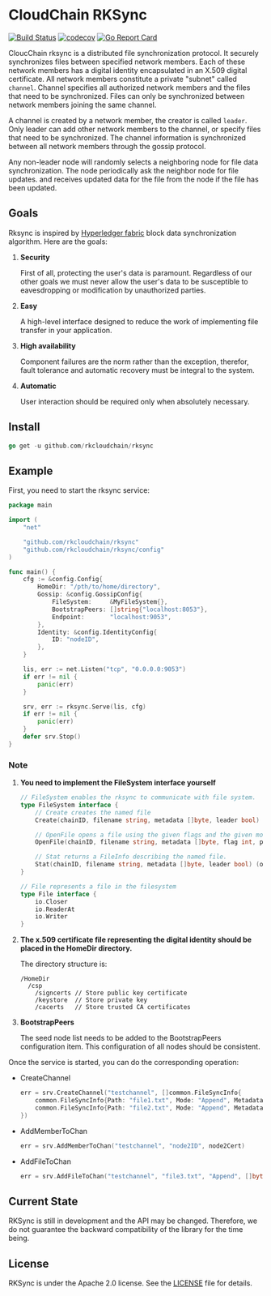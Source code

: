 # CloudChain RKSync

[![Build Status](https://travis-ci.org/rkcloudchain/rksync.svg?branch=master)](https://travis-ci.org/rkcloudchain/rksync)
[![codecov](https://codecov.io/gh/rkcloudchain/rksync/branch/master/graph/badge.svg)](https://codecov.io/gh/rkcloudchain/rksync)
[![Go Report Card](https://goreportcard.com/badge/github.com/rkcloudchain/rksync)](https://goreportcard.com/report/github.com/rkcloudchain/rksync)

CloucChain rksync is a distributed file synchronization protocol. It securely synchronizes files between specified network members. Each of these network members has a digital identity encapsulated in an X.509 digital certificate. All network members constitute a private "subnet" called `channel`. Channel specifies all authorized network members and the files that need to be synchronized. Files can only be synchronized between network members joining the same channel.

A channel is created by a network member, the creator is called `leader`. Only leader can add other network members to the channel, or specify files that need to be synchronized. The channel information is synchronized between all network members through the gossip protocol.

Any non-leader node will randomly selects a neighboring node for file data synchronization. The node periodically ask the neighbor node for file updates. and receives updated data for the file from the node if the file has been updated.

## Goals

Rksync is inspired by [Hyperledger fabric](https://github.com/hyperledger/fabric) block data synchronization algorithm. Here are the goals:

1. **Security**

    First of all, protecting the user's data is paramount. Regardless of our other goals we must never allow the user's data to be susceptible to eavesdropping or modification by unauthorized parties.

2. **Easy**

    A high-level interface designed to reduce the work of implementing file transfer in your application.

3. **High availability**

    Component failures are the norm rather than the exception, therefor, fault tolerance and automatic recovery must be integral to the system.

4. **Automatic**

    User interaction should be required only when absolutely necessary.

## Install

```Go
go get -u github.com/rkcloudchain/rksync
```

## Example

First, you need to start the rksync service:

```Go
package main

import (
    "net"

    "github.com/rkcloudchain/rksync"
    "github.com/rkcloudchain/rksync/config"
)

func main() {
    cfg := &config.Config{
        HomeDir: "/pth/to/home/directory",
        Gossip: &config.GossipConfig{
            FileSystem:     &MyFileSystem{},
            BootstrapPeers: []string{"localhost:8053"},
            Endpoint:       "localhost:9053",
        },
        Identity: &config.IdentityConfig{
            ID: "nodeID",
        },
    }

    lis, err := net.Listen("tcp", "0.0.0.0:9053")
    if err != nil {
        panic(err)
    }

    srv, err := rksync.Serve(lis, cfg)
    if err != nil {
        panic(err)
    }
    defer srv.Stop()
}
```

### Note

1. **You need to implement the FileSystem interface yourself**

    ```Go
    // FileSystem enables the rksync to communicate with file system.
    type FileSystem interface {
        // Create creates the named file
        Create(chainID, filename string, metadata []byte, leader bool) (File, error)

        // OpenFile opens a file using the given flags and the given mode.
        OpenFile(chainID, filename string, metadata []byte, flag int, perm os.FileMode, leader bool) (File, error)

        // Stat returns a FileInfo describing the named file.
        Stat(chainID, filename string, metadata []byte, leader bool) (os.FileInfo, error)
    }

    // File represents a file in the filesystem
    type File interface {
        io.Closer
        io.ReaderAt
        io.Writer
    }
    ```

2. **The x.509 certificate file representing the digital identity should be placed in the HomeDir directory.**

    The directory structure is:

    ```text
    /HomeDir
      /csp
        /signcerts // Store public key certificate
        /keystore  // Store private key
        /cacerts   // Store trusted CA certificates
    ```

3. **BootstrapPeers**

    The seed node list needs to be added to the BootstrapPeers configuration item. This configuration of all nodes should be consistent.

Once the service is started, you can do the corresponding operation:

* CreateChannel

    ```Go
    err = srv.CreateChannel("testchannel", []common.FileSyncInfo{
        common.FileSyncInfo{Path: "file1.txt", Mode: "Append", Metadata: []byte{...}},
        common.FileSyncInfo{Path: "file2.txt", Mode: "Append", Metadata: []byte{...}},
    })
    ```

* AddMemberToChan

    ```Go
    err = srv.AddMemberToChan("testchannel", "node2ID", node2Cert)
    ```

* AddFileToChan

    ```Go
    err = srv.AddFileToChan("testchannel", "file3.txt", "Append", []byte{...})
    ```

## Current State

RKSync is still in development and the API may be changed. Therefore, we do not guarantee the backward compatibility of the library for the time being.

## License

RKSync is under the Apache 2.0 license. See the [LICENSE](https://github.com/rkcloudchain/rksync/blob/master/LICENSE) file for details.